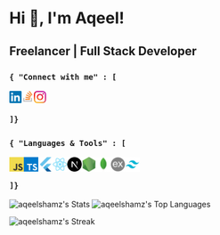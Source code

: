 # Hi 👋, I'm Aqeel!
## Freelancer | Full Stack Developer

### ```{ "Connect with me" : [```

[<img align="left" alt="https://www.linkedin.com/in/aqeelshamz/" width="22px" src="./linkedin.png"/>][linkedin]

[<img align="left" alt="https://stackoverflow.com/users/11350679/aqeel" width="22px" src="./stackoverflow.png" />][stackoverflow]

[<img align="left" alt="https://www.instagram.com/aqeelshamz/" width="22px" src="./instagram.png" />][instagram]
<br/>
### ```]}```

### ```{ "Languages & Tools" : [```
[<img align="left" alt="Javascript" width="26px" src="./javascript.png" />][aqeelshamz]
[<img align="left" alt="Typescript" width="26px" src="./typescript.png" />][aqeelshamz]
[<img align="left" alt="Flutter" width="26px" src="./flutter.png" />][aqeelshamz]
[<img align="left" alt="ReactJS" width="26px" src="./reactjs.png" />][aqeelshamz]
[<img align="left" alt="NextJS" width="26px" src="./nextjs.png" />][aqeelshamz]
[<img align="left" alt="NodeJS" width="26px" src="./nodejs.png" />][aqeelshamz]
[<img align="left" alt="MongoDB" width="26px" src="./mongodb.png" />][aqeelshamz]
[<img align="left" alt="ExpressJS" width="26px" src="./expressjs.png" />][aqeelshamz]
[<img align="left" alt="Tailwind" width="26px" src="./tailwind.png" />][aqeelshamz]
<br/>
### ```]}```

![aqeelshamz's Stats](https://github-readme-stats.vercel.app/api?username=aqeelshamz&theme=vue-dark&show_icons=true&hide_border=true&count_private=true)
![aqeelshamz's Top Languages](https://github-readme-stats.vercel.app/api/top-langs/?username=aqeelshamz&theme=vue-dark&show_icons=true&hide_border=true&layout=compact)

![aqeelshamz's Streak](https://github-readme-streak-stats.herokuapp.com/?user=aqeelshamz&theme=vue-dark&hide_border=true)

[instagram]: https://www.instagram.com/aqeelshamz/
[stackoverflow]: https://stackoverflow.com/users/11350679/aqeel/
[aqeelshamz]: https://github.com/aqeelshamz
[buymeacoffee]: https://www.buymeacoffee.com/aqeelshamz
[envato]: https://codecanyon.net/user/aqeelshamz/portfolio
[linkedin]: https://www.linkedin.com/in/aqeelshamz/
